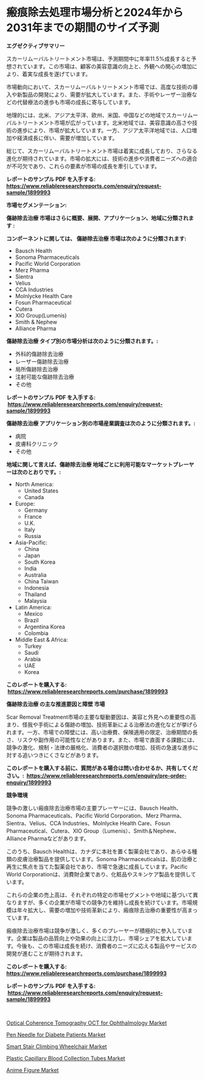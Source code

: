 <p><h1>瘢痕除去処理市場分析と2024年から2031年までの期間のサイズ予測</h1></p><p><strong>エグゼクティブサマリー</strong></p>
<p><p>スカーリムーバルトリートメント市場は、予測期間中に年率11.5%成長すると予想されています。この市場は、顧客の美容意識の向上と、外観への関心の増加により、着実な成長を遂げています。</p><p>市場動向において、スカーリムーバルトリートメント市場では、高度な技術の導入や新製品の開発により、需要が拡大しています。また、手術やレーザー治療などの代替療法の進歩も市場の成長に寄与しています。</p><p>地理的には、北米、アジア太平洋、欧州、米国、中国などの地域でスカーリムーバルトリートメント市場が広がっています。北米地域では、美容意識の高さや技術の進歩により、市場が拡大しています。一方、アジア太平洋地域では、人口増加や経済成長に伴い、需要が増加しています。</p><p>総じて、スカーリムーバルトリートメント市場は着実に成長しており、さらなる進化が期待されています。市場の拡大には、技術の進歩や消費者ニーズへの適合が不可欠であり、これらの要素が市場の成長を牽引しています。</p></p>
<p><strong>レポートのサンプル PDF を入手する: <a href="https://www.reliableresearchreports.com/enquiry/request-sample/1899993">https://www.reliableresearchreports.com/enquiry/request-sample/1899993</a></strong></p>
<p><strong>市場セグメンテーション:</strong></p>
<p><strong> 傷跡除去治療 市場はさらに概要、展開、アプリケーション、地域に分類されます :</strong></p>
<p><strong>コンポーネントに関しては、 傷跡除去治療 市場は次のように分類されます: &nbsp;</strong></p>
<p><ul><li>Bausch Health</li><li>Sonoma Pharmaceuticals</li><li>Pacific World Corporation</li><li>Merz Pharma</li><li>Sientra</li><li>Velius</li><li>CCA Industries</li><li>Molnlycke Health Care</li><li>Fosun Pharmaceutical</li><li>Cutera</li><li>XIO Group(Lumenis)</li><li>Smith & Nephew</li><li>Alliance Pharma</li></ul></p>
<p><strong> 傷跡除去治療 タイプ別の市場分析は次のように分類されます。:</strong></p>
<p><ul><li>外科的傷跡除去治療</li><li>レーザー傷跡除去治療</li><li>局所傷跡除去治療</li><li>注射可能な傷跡除去治療</li><li>その他</li></ul></p>
<p><strong>レポートのサンプル PDF を入手する: &nbsp;<a href="https://www.reliableresearchreports.com/enquiry/request-sample/1899993">https://www.reliableresearchreports.com/enquiry/request-sample/1899993</a></strong></p>
<p><strong> 傷跡除去治療 アプリケーション別の市場産業調査は次のように分類されます。:</strong></p>
<p><ul><li>病院</li><li>皮膚科クリニック</li><li>その他</li></ul></p>
<p><strong>地域に関して言えば、傷跡除去治療 地域ごとに利用可能なマーケットプレーヤーは次のとおりです。:</strong></p>
<p><ul>
    <li>
        North America:
        <ul>
            <li>United States</li>
            <li>Canada</li>
        </ul>
    </li>
    <li>
        Europe:
        <ul>
            <li>Germany</li>
            <li>France</li>
            <li>U.K.</li>
            <li>Italy</li>
            <li>Russia</li>
        </ul>
    </li>
    <li>
        Asia-Pacific:
        <ul>
            <li>China</li>
            <li>Japan</li>
            <li>South Korea</li>
            <li>India</li>
            <li>Australia</li>
            <li>China Taiwan</li>
            <li>Indonesia</li>
            <li>Thailand</li>
            <li>Malaysia</li>
        </ul>
    </li>
    <li>
        Latin America:
        <ul>
            <li>Mexico</li>
            <li>Brazil</li>
            <li>Argentina Korea</li>
            <li>Colombia</li>
        </ul>
    </li>
    <li>
        Middle East & Africa:
        <ul>
            <li>Turkey</li>
            <li>Saudi</li>
            <li>Arabia</li>
            <li>UAE</li>
            <li>Korea</li>
        </ul>
    </li>
    </ul></p>
<p><strong>このレポートを購入する: &nbsp;<a href="https://www.reliableresearchreports.com/purchase/1899993">https://www.reliableresearchreports.com/purchase/1899993</a></strong></p>
<p><strong>傷跡除去治療 の主な推進要因と障壁 市場</strong></p>
<p><p>Scar Removal Treatment市場の主要な駆動要因は、美容と外見への重要性の高まり、怪我や手術による傷跡の増加、技術革新による治療法の進化などが挙げられます。一方、市場での障壁には、高い治療費、保険適用の限定、治療期間の長さ、リスクや副作用の可能性などがあります。また、市場で直面する課題には、競争の激化、規制・法律の厳格化、消費者の選択肢の増加、技術の急速な進歩に対する追いつきにくさなどがあります。</p></p>
<p><strong>このレポートを購入する前に、質問がある場合は問い合わせるか、共有してください。:&nbsp; <a href="https://www.reliableresearchreports.com/enquiry/pre-order-enquiry/1899993">https://www.reliableresearchreports.com/enquiry/pre-order-enquiry/1899993</a></strong></p>
<p><strong>競争環境</strong></p>
<p><p>競争の激しい瘢痕除去治療市場の主要プレーヤーには、Bausch Health、Sonoma Pharmaceuticals、Pacific World Corporation、Merz Pharma、Sientra、Velius、CCA Industries、Molnlycke Health Care、Fosun Pharmaceutical、Cutera、XIO Group（Lumenis）、Smith＆Nephew、Alliance Pharmaなどがあります。</p><p>このうち、Bausch Healthは、カナダに本社を置く製薬会社であり、あらゆる種類の皮膚治療製品を提供しています。Sonoma Pharmaceuticalsは、肌の治療と再生に焦点を当てた製薬会社であり、市場で急速に成長しています。Pacific World Corporationは、消費財企業であり、化粧品やスキンケア製品を提供しています。</p><p>これらの企業の売上高は、それぞれの特定の市場セグメントや地域に基づいて異なりますが、多くの企業が市場での競争力を維持し成長を続けています。市場規模は年々拡大し、需要の増加や技術革新により、瘢痕除去治療の重要性が高まっています。</p><p>瘢痕除去治療市場は競争が激しく、多くのプレーヤーが積極的に参入しています。企業は製品の品質向上や効果の向上に注力し、市場シェアを拡大しています。今後も、この市場は成長を続け、消費者のニーズに応える製品やサービスの開発が進むことが期待されます。</p></p>
<p><strong>このレポートを購入する: &nbsp; <a href="https://www.reliableresearchreports.com/purchase/1899993">https://www.reliableresearchreports.com/purchase/1899993</a></strong></p>
<p><strong>レポートのサンプル PDF を入手する: &nbsp;<a href="https://www.reliableresearchreports.com/enquiry/request-sample/1899993">https://www.reliableresearchreports.com/enquiry/request-sample/1899993</a></strong><strong></strong></p>
<p>&nbsp;</p>
<p><p><a href="https://github.com/markusgodoy/Market-Research-Report-List-2/blob/main/optical-coherence-tomography-oct-for-ophthalmology-market.md">Optical Coherence Tomography OCT for Ophthalmology Market</a></p><p><a href="https://cat-emmental-94b.notion.site/Pen-Needle-for-Diabete-Patients-Market-Size-Focuses-on-Market-Dynamics-In-Depth-Analysis-and-Future-78737bb185b54db48f21ce0075aa62a9">Pen Needle for Diabete Patients Market</a></p><p><a href="https://github.com/arionmp/Market-Research-Report-List-2/blob/main/smart-stair-climbing-wheelchair-market.md">Smart Stair Climbing Wheelchair Market</a></p><p><a href="https://silk-columnist-571.notion.site/Plastic-Capillary-Blood-Collection-Tubes-Market-Dynamics-2024-2031-Also-about-Its-Market-Trends-Pr-2a03cb39f9c740289192ec9026d8fa62">Plastic Capillary Blood Collection Tubes Market</a></p><p><a href="https://view.publitas.com/reportprime-1/anime-figure-market-research-report-unlocks-analysis-on-the-market-financial-status-market-size-and-market-revenue-upto-2031/">Anime Figure Market</a></p></p>